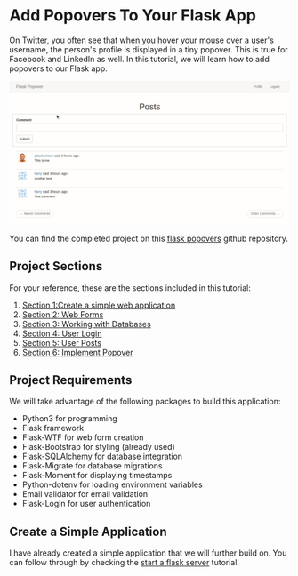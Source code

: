 # Add Popovers To Your Flask App

On Twitter, you often see that when you hover your mouse over a user's username, the person's profile is displayed in a tiny popover. This is true for Facebook and LinkedIn as well. In this tutorial, we will learn how to add popovers to our Flask app.

![Flask popover](/images/flask_popover/flask_popovers.gif)

You can find the completed project on this [flask popovers](https://github.com/GitauHarrison/flask-popovers) github repository.

## Project Sections

For your reference, these are the sections included in this tutorial:

1. [Section 1:Create a simple web application](#create-a-simple-application)
2. [Section 2: Web Forms](flask_popover/web_forms.md)
3. [Section 3: Working with Databases](flask_popover/database.md)
4. [Section 4: User Login](flask_popover/user_login.md)
5. [Section 5: User Posts](flask_popover/user_posts.md)
6. [Section 6: Implement Popover](flask_popover/popover.md)


## Project Requirements

We will take advantage of the following packages to build this application:

* Python3 for programming
* Flask framework
* Flask-WTF for web form creation
* Flask-Bootstrap for styling (already used)
* Flask-SQLAlchemy for database integration
* Flask-Migrate for database migrations
* Flask-Moment for displaying timestamps
* Python-dotenv for loading environment variables
* Email validator for email validation
* Flask-Login for user authentication

## Create a Simple Application

I have already created a simple application that we will further build on. You can follow through by checking the [start a flask server](start_flask_server.md) tutorial.
